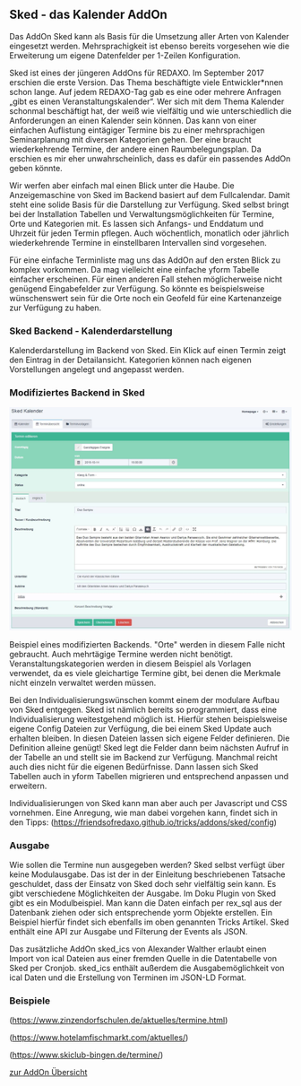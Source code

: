 ## Sked - das Kalender AddOn

<p class="intro">Das AddOn Sked kann als Basis für die Umsetzung aller Arten von Kalender eingesetzt werden. Mehrsprachigkeit ist ebenso bereits vorgesehen wie die Erweiterung um eigene Datenfelder per 1-Zeilen Konfiguration.</p>

Sked ist eines der jüngeren AddOns für REDAXO. Im September 2017 erschien die erste Version. Das Thema beschäftigte viele Entwickler*nnen schon lange. Auf jedem REDAXO-Tag gab es eine oder mehrere Anfragen „gibt es einen Veranstaltungskalender“. Wer sich mit dem Thema Kalender schonmal beschäftigt hat, der weiß wie vielfältig und wie unterschiedlich die Anforderungen an einen Kalender sein können. Das kann von einer einfachen Auflistung eintägiger Termine bis zu einer mehrsprachigen Seminarplanung mit diversen Kategorien gehen. Der eine braucht wiederkehrende Termine, der andere einen Raumbelegungsplan. Da erschien es mir eher unwahrscheinlich, dass es dafür ein passendes AddOn geben könnte.

Wir werfen aber einfach mal einen Blick unter die Haube. Die Anzeigemaschine von Sked im Backend basiert auf dem Fullcalendar. Damit steht eine solide Basis für die Darstellung zur Verfügung. Sked selbst bringt bei der Installation Tabellen und Verwaltungsmöglichkeiten für Termine, Orte und Kategorien mit. Es lassen sich Anfangs- und Enddatum und Uhrzeit für jeden Termin pflegen. Auch wöchentlich, monatlich oder jährlich wiederkehrende Termine in einstellbaren Intervallen sind vorgesehen.

Für eine einfache Terminliste mag uns das AddOn auf den ersten Blick zu komplex vorkommen. Da mag vielleicht eine einfache yform Tabelle einfacher erscheinen. Für einen anderen Fall stehen möglicherweise nicht genügend Eingabefelder zur Verfügung. So könnte es beispielsweise wünschenswert sein für die Orte noch ein Geofeld für eine Kartenanzeige zur Verfügung zu haben.

### Sked Backend - Kalenderdarstellung


Kalenderdarstellung im Backend von Sked. Ein Klick auf einen Termin zeigt den Eintrag in der Detailansicht. Kategorien können nach eigenen Vorstellungen angelegt und angepasst werden.

### Modifiziertes Backend in Sked

<img src="images/sked-modifiziertes-backend.JPG" alt="Modifiziertes Backend von Sked">

Beispiel eines modifizierten Backends. "Orte" werden in diesem Falle nicht gebraucht. Auch mehrtägige Termine werden nicht benötigt. Veranstaltungskategorien werden in diesem Beispiel als Vorlagen verwendet, da es viele gleichartige Termine gibt, bei denen die Merkmale nicht einzeln verwaltet werden müssen.

Bei den Individualisierungswünschen kommt einem der modulare Aufbau von Sked entgegen. Sked ist nämlich bereits so programmiert, dass eine Individualisierung weitestgehend möglich ist. Hierfür stehen beispielsweise eigene Config Dateien zur Verfügung, die bei einem Sked Update auch erhalten bleiben. In diesen Dateien lassen sich eigene Felder definieren. Die Definition alleine genügt! Sked legt die Felder dann beim nächsten Aufruf in der Tabelle an und stellt sie im Backend zur Verfügung. Manchmal reicht auch dies nicht für die eigenen Bedürfnisse. Dann lassen sich Sked Tabellen auch in yform Tabellen migrieren und entsprechend anpassen und erweitern.

Individualisierungen von Sked kann man aber auch per Javascript und CSS vornehmen. Eine Anregung, wie man dabei vorgehen kann, findet sich in den Tipps: (https://friendsofredaxo.github.io/tricks/addons/sked/config)

### Ausgabe

Wie sollen die Termine nun ausgegeben werden? Sked selbst verfügt über keine Modulausgabe. Das ist der in der Einleitung beschriebenen Tatsache geschuldet, dass der Einsatz von Sked doch sehr vielfältig sein kann. Es gibt verschiedene Möglichkeiten der Ausgabe. Im Doku Plugin von Sked gibt es ein Modulbeispiel. Man kann die Daten einfach per rex_sql aus der Datenbank ziehen oder sich entsprechende yorm Objekte erstellen. Ein Beispiel hierfür findet sich ebenfalls im oben genannten Tricks Artikel. Sked enthält eine API zur Ausgabe und Filterung der Events als JSON.

Das zusätzliche AddOn sked_ics von Alexander Walther erlaubt einen Import von ical Dateien aus einer fremden Quelle in die Datentabelle von Sked per Cronjob. sked_ics enthält außerdem die Ausgabemöglichkeit von ical Daten und die Erstellung von Terminen im JSON-LD Format.

### Beispiele

(https://www.zinzendorfschulen.de/aktuelles/termine.html)

(https://www.hotelamfischmarkt.com/aktuelles/)

(https://www.skiclub-bingen.de/termine/)

[zur AddOn Übersicht](/)
